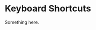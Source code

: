 [title]: # (Keyboard Shortcuts)
[tags]: # (XXX)
[priority]: # (797)
# Keyboard Shortcuts
Something here.
